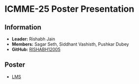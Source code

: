 # ICMME-25 Poster Presentation

## Information
- **Leader:** Rishabh Jain
- **Members:** Sagar Seth, Siddhant Vashisth, Pushkar Dubey
- **GitHub:** [RISHABH12005](https://github.com/RISHABH12005)

## Poster
- [LMS](https://drive.google.com/file/d/1LCSHFWBcNryAMUfhIw4TXsFOMXLexAim/view?usp=sharing)
